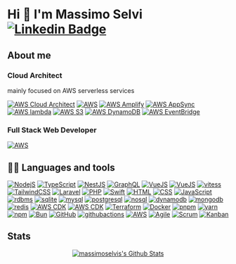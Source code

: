# Hi 👋 I'm Massimo Selvi [![Linkedin Badge](https://img.shields.io/badge/-MassimoSelvi-blue?style=flat-square&logo=Linkedin&logoColor=white&link=https://www.linkedin.com/in/massimoselvi-2041a822b/)](https://www.linkedin.com/in/massimoselvi/)

## About me

### Cloud Architect

mainly focused on AWS serverless services

[![AWS Cloud Architect](https://img.shields.io/badge/AWS-Cloud_Architect-232F3E?style=flat&logo=xyflow&color=orange&logoColor=orange)](https://www.massimoselvi.com)
[![AWS](https://img.shields.io/badge/☁️-serverless-232F3E?style=flat&logo=amazon-aws&color=orange&logoColor=orange)](https://aws.amazon.com/serverless/?nc2=h_ql_prod_serv_s) [![AWS Amplify](https://img.shields.io/badge/AWS-Amplify-232F3E?style=flat&logo=basicattentiontoken&color=orange&logoColor=orange)](https:aws.amazon.com/amplify) [![AWS AppSync](https://img.shields.io/badge/AWS-AppSync-232F3E?style=flat&logo=graphql&color=orange&logoColor=orange)](https:aws.amazon.com/appsync) [![AWS lambda](https://img.shields.io/badge/AWS-lambda-232F3E?style=flat&logo=aegisauthenticator&color=orange&logoColor=orange)](https:aws.amazon.com/lambda) [![AWS S3](https://img.shields.io/badge/AWS-S3-232F3E?style=flat&logo=artifacthub&color=orange&logoColor=orange)](https:aws.amazon.com/s3) [![AWS DynamoDB](https://img.shields.io/badge/AWS-DynamoDB-232F3E?style=flat&logo=databricks&color=orange&logoColor=orange)](https:aws.amazon.com/dynamodb) [![AWS EventBridge](https://img.shields.io/badge/AWS-EventBridge-232F3E?style=flat&logo=singlestore&color=orange&logoColor=orange)](https:aws.amazon.com/eventbridge)

### Full Stack Web Developer

[![AWS](https://img.shields.io/badge/Full_Stack-web_developer-232F3E?style=flat&logo=semanticweb&color=blue&logoColor=blue)](https://www.massimoselvi.com)

## 👨‍💻 Languages and tools

[![NodejS](https://img.shields.io/badge/Node.js-43853D?style=flat&logo=node.js&logoColor=white)](#NodejS) [![TypeScript](https://img.shields.io/badge/typescript-%23323330.svg?&style=flat&logo=typescript)](#TypeScript) [![NestJS](https://img.shields.io/badge/NestJS-232F3E?style=flat&logo=nestjs&logoColor=red)](https://nestjs.com) [![GraphQL](https://img.shields.io/badge/GraphQL-232F3E?style=flat&logo=graphql&logoColor=purple)](https://graphql.com)
[![VueJS](https://shields.io/badge/vuejs-black?logo=vue.js&style=flat)](#VueJS) [![VueJS](https://shields.io/badge/Vite-black?logo=vite&style=flat)](#VueJS) [![vitess](https://img.shields.io/badge/vitesse-232F3E?style=flat&logo=vitess&logoColor=white)](https://vitesse.com) [![TailwindCSS](https://img.shields.io/badge/Tailwind_CSS-38B2AC?style=flat&logo=tailwind-css&logoColor=white)](#TailwindCSS)
[![Laravel](https://img.shields.io/badge/laravel-%23FF2D20.svg?&style=flat&logo=laravel&logoColor=white)](#Laravel) [![PHP](https://img.shields.io/badge/php-%23777BB4.svg?&style=flat&logo=php&logoColor=white)](#PHP)
[![Swift](https://img.shields.io/badge/Swift-232F3E?style=flat&logo=swift&logoColor=#F05138)](#Swift)
[![HTML](https://img.shields.io/badge/HTML5-E34F26?style=flat&logo=html5&logoColor=white)](#HTML) [![CSS](https://img.shields.io/badge/CSS-663399?style=flat&logo=CSS&logoColor=white)](#CSS) [![JavaScript](https://img.shields.io/badge/javascript-%23323330.svg?&style=flat&logo=javascript&logoColor=%23F7DF1E)](#JavaScript)
[![rdbms](https://img.shields.io/badge/RDBMS-232F3E?style=flat&logo=rdbms&logoColor=white)](https://rdbms.com) [![sqlite](https://img.shields.io/badge/sqlite-232F3E?style=flat&logo=sqlite&logoColor=white)](https://sqlite.com) [![mysql](https://img.shields.io/badge/mysql-232F3E?style=flat&logo=mysql&logoColor=white)](https://mysql.com) [![postgresql](https://img.shields.io/badge/postgresql-232F3E?style=flat&logo=postgresql&logoColor=white)](https://postgresql.com)
[![nosql](https://img.shields.io/badge/NOSQL-232F3E?style=flat&logo=nosql&logoColor=white)](https://nosql.com) [![dynamodb](https://img.shields.io/badge/dynamodb-232F3E?style=flat&logo=amazon-dynamodb&logoColor=white)](https://dynamodb.com) [![mongodb](https://img.shields.io/badge/mongodb-232F3E?style=flat&logo=mongodb&logoColor=white)](https://mongodb.com) [![redis](https://img.shields.io/badge/redis-232F3E?style=flat&logo=redis&logoColor=white)](https://nosql.com)
[![AWS CDK](https://img.shields.io/badge/AWS-CDK-232F3E?style=flat&logo=devbox&logoColor=white)](https://aws.amazon.com/cdk/) [![AWS CDK](https://img.shields.io/badge/AWS-CloudFormation-232F3E?style=flat&logo=aws&logoColor=white)](https://aws.amazon.com/cloudformation/) [![Terraform](https://img.shields.io/badge/Terraform-232F3E?style=flat&logo=terraform&logoColor=white)](https://terraform.io)
[![Docker](https://img.shields.io/badge/docker-%230db7ed.svg?&style=flat&logo=docker&logoColor=white)](#Docker)
[![pnpm](https://img.shields.io/badge/pnpm-232F3E?style=flat&logo=pnpm&logoColor=white)](https://pnpm.io) [![yarn](https://img.shields.io/badge/yarn-232F3E?style=flat&logo=yarn&logoColor=white)](https://yarnpkg.com) [![npm](https://img.shields.io/badge/npm-232F3E?style=flat&logo=npm&logoColor=white)](https://npmjs.com) [![Bun](https://img.shields.io/badge/Bun-232F3E?style=flat&logo=bun&logoColor=white)](https://bun.sh)
[![GitHub](https://img.shields.io/badge/GitHub-%23121011.svg?&style=flat&logo=github&logoColor=white)](#GitHub) [![githubactions](https://img.shields.io/badge/GitHub-actions-%2322A7F0.svg?&style=flat&logo=githubactions&logoColor=white)](#githubactions)
[![AWS](https://img.shields.io/badge/AWS-Landing_Zone-232F3E?style=flat&logo=easyeda&color=orange&logoColor=orange)](https://aws.amazon.com/)
[![Agile](https://img.shields.io/badge/agile-232F3E?style=flat&logo=xyflow&logoColor=white)](#Agile) [![Scrum](https://img.shields.io/badge/scrum-232F3E?style=flat&logo=spring_creators&logoColor=white)](#Scrum) [![Kanban](https://img.shields.io/badge/kanban-232F3E?style=flat&logo=trello&logoColor=white)](#Kanban)

<!--- [![Kotlin](https://img.shields.io/badge/Kotlin-232F3E?style=flat&logo=kotlin&logoColor=white)](#Kotlin) -->
<!--- [![Flutter](https://img.shields.io/badge/Flutter-232F3E?style=flat&logo=flutter&logoColor=white)](#Flutter) -->
<!--- [![Dart](https://img.shields.io/badge/Dart-232F3E?style=flat&logo=dart&logoColor=white)](#Dart) -->
<!--- [![Python](https://img.shields.io/badge/Python-232F3E?style=flat&logo=python&logoColor=white)](#Python) -->
<!--- [![Java](https://img.shields.io/badge/Java-232F3E?style=flat&logo=java&logoColor=white)](#Java) -->

## Stats

<p align="center">
  <!-- <a href="https://github.com/anuraghazra/github-readme-stats">
    <img title="🔥 Get streak stats for your profile at git.io/streak-stats" alt="massimoselvi's streak" src="https://github-readme-streak-stats.herokuapp.com/?user=massimoselvi&theme=black-ice&hide_border=true&stroke=0000&background=0D1117&ring=60D9FA&fire=60D9FA&currStreakLabel=60D9FA"/>
  </a> -->
  <a href="https://github.com/anuraghazra/github-readme-stats">
    <img alt="massimoselvis's Github Stats" src="https://github-readme-stats.vercel.app/api?username=massimoselvi&show_icons=true&count_private=true&theme=react&hide_border=true&bg_color=0D1117" />
  </a>

  <!-- [![Massimo's GitHub stats](https://github-readme-stats.vercel.app/api?username=massimoselvi&count_private=true&show_icons=true&theme=tokyonight)](https://github.com/anuraghazra/github-readme-stats) -->

  <!-- [![Top Langs](https://github-readme-stats.vercel.app/api/top-langs/?username=massimoselvi&langs_count=4&theme=tokyonight&layout=compact)](https://github.com/anuraghazra/github-readme-stats) -->
</p>

<!-- ## 📊 Contributions -->

<!-- <img alt="massimoselvi's Activity Graph" src="https://activity-graph.herokuapp.com/graph?username=massimoselvi&bg_color=0D1117&color=5BCDEC&line=5BCDEC&point=FFFFFF&hide_border=true" /> -->

<!-- [![italy](https://img.shields.io/badge/Made%20in-%F0%9F%87%AE%F0%9F%87%B9-red?style=flat-square)](https://img.shields.io/badge/Made%20in-%F0%9F%87%AE%F0%9F%87%B9-red?style=flat-square) -->
<!-- ![prs](https://img.shields.io/badge/dynamic/json?color=blueviolet&label=Merged%20PRs&query=total_count&url=https%3A%2F%2Fapi.github.com%2Fsearch%2Fissues%3Fq%3Dauthor%3Dmassimoselvi%2520type%3Apr%2520is%3Amerged) -->

<!-- [![forthebadge](https://forthebadge.com/images/badges/it-works-why.svg)](https://forthebadge.com) -->
<!-- [![forthebadge](https://forthebadge.com/images/badges/made-with-typescript.svg)](https://forthebadge.com) -->

<!-- Badges template - https://github.com/badges/shields -->
<!-- [![Starred repositories](https://img.shields.io/github/stars/massimoselvi?color=55960c&labelColor=488207&style=for-the-badge&logo=github&label=Stars)](https://github.com/massimoselvi?tab=**repositories**&sort=stargazers) [![LinkedIn](https://img.shields.io/badge/LinkedIn-0077B5?style=for-the-badge&logo=linkedin&logoColor=white)](https://www.linkedin.com/in/massimoselvi/) -->
